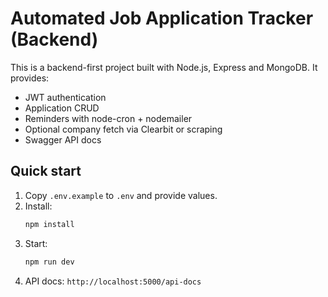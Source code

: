 # Automated Job Application Tracker (Backend)

This is a backend-first project built with Node.js, Express and MongoDB.
It provides:
- JWT authentication
- Application CRUD
- Reminders with node-cron + nodemailer
- Optional company fetch via Clearbit or scraping
- Swagger API docs

## Quick start

1. Copy `.env.example` to `.env` and provide values.
2. Install:
   ```bash
   npm install
   ```
3. Start:
   ```bash
   npm run dev
   ```
4. API docs: `http://localhost:5000/api-docs`

